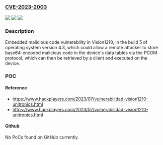 ### [CVE-2023-2003](https://cve.mitre.org/cgi-bin/cvename.cgi?name=CVE-2023-2003)
![](https://img.shields.io/static/v1?label=Product&message=Vision1210&color=blue)
![](https://img.shields.io/static/v1?label=Version&message=%3D%204.3%2C%20build%205%20&color=brighgreen)
![](https://img.shields.io/static/v1?label=Vulnerability&message=CWE-506%3A%20Embedded%20Malicious%20Code&color=brighgreen)

### Description

Embedded malicious code vulnerability in Vision1210, in the build 5 of operating system version 4.3, which could allow a remote attacker to store base64-encoded malicious code in the device's data tables via the PCOM protocol, which can then be retrieved by a client and executed on the device.

### POC

#### Reference
- https://www.hackplayers.com/2023/07/vulnerabilidad-vision1210-unitronics.html
- https://www.hackplayers.com/2023/07/vulnerabilidad-vision1210-unitronics.html

#### Github
No PoCs found on GitHub currently.

